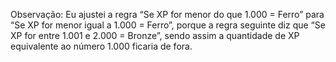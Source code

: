 Observação: Eu ajustei a regra “Se XP for menor do que 1.000 = Ferro” para “Se XP for menor igual a 1.000 = Ferro”, porque a regra seguinte diz que “Se XP for entre 1.001 e 2.000 = Bronze”, sendo assim a quantidade de XP equivalente ao número 1.000 ficaria de fora.
